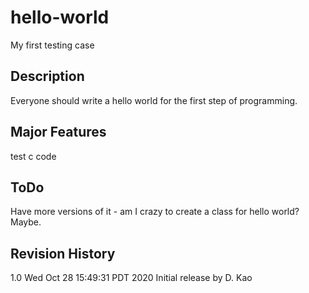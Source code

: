 # hello-world
My first testing case

Description
------------------------------------------------------------
Everyone should write a hello world for the first step of programming.

Major Features
-------------------------------------------------------------
test c code

ToDo 
--------------------------------------------------------------
Have more versions of it - am I crazy to create a class for hello world? Maybe.

Revision History
---------------------------------------------------------------
1.0  Wed Oct 28 15:49:31 PDT 2020 Initial release by D. Kao


